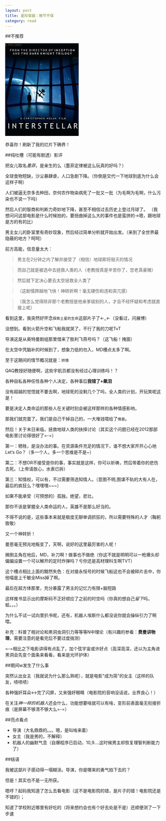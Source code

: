 ```yaml
---
layout: post
title: 星际穿越：晚节不保
category: read
---
```


##不推荐 

<img class="cover" src="/images/2014/11/read/201411160909.jpg" />

恭喜你！刷新了我的烂片下确界！

##纯吐槽（可能有剧透）影评

把女儿取名*墨菲*，是亲生的么（墨菲定律被这么玩真的好吗？）

全球食物短缺，沙尘暴肆虐，人口急剧下降。（你倒是交代一下地球到底为什么会这样子啊）

人们被逼无奈多去种田，奈何农作物染病死了一批又一批（为毛啊为毛啊，什么污染也不说一下吗）

然后人们的智商和判断力奇妙地下降，甚至不相信过去历史上登过月球了。
（我想问问这部电影是什么时候拍的，要扭曲掉这么大的事件也是蛮拼的->嗯，跟地球是方的有的比）

男主女儿的卧室里有奇妙现象，然后经过简单分析就开始出发。（来到了全世界最隐蔽的地方？呵呵）

前方高能，信息量太大：


> 男主在2分钟之内了解并接受了（相信）地球即将毁灭的情况

> 而自己就是被选中去拯救人类的人（老教授真是辛苦你了，您老真豪赌）

>  然后就下定决心要去太空拯救全人类了

>（这剧情跨越地飞快！神转折啊！毫无硬伤和违和突兀感）

>（我怎么觉得除非那个老教授是他亲爹级别的人，才会不经怀疑和考虑就直接上呢）


看到这里，我突然好怀念`探索土星的生命`这部片子了←_←（没看过，问展博）

没想到。看到火箭升空和飞船我就哭了，不行了我的刀呢TvT

导演这是从奥特曼剧组那里借来了胜利飞燕号吗？（这飞船！掩面）

在太空中凭脑补的时候到了，想象力低的勿入，MD槽点太多了啊。

至于这期间的情节概况就是：`矫情`
 
QAQ教授好随便啊，这些宇航员都没有经过心理训练吗！？

各种自私各种任性各种个人决定，各种事后**我错了+飙泪**

没有超越的觉悟就不要去啊，地球死的没剩几个了吗，全人类的计划，开玩笑呢这是！

要是决定人类命运的那些人在关键时刻会被这样那样的各种情感影响，

那我们就完蛋了。我们是自己干掉自己的，一大堆钱喂给了`情兽`。

然后！关于末日来临，拯救地球人类的抉择讨论（其实这个问题已经在2012那部电影里讨论得很好了=-=）

第一：牺牲，是没办法的事。在资源条件充足的情况下，谁不想大家开开心心地Let‘s Go？（多一个人，多一个思维是不是~）

第二：不想OR不接受是你的事，事实就是这样，你可以祈祷，然后带着你的悲伤去死。（上帝请放心，水表已拆）

第三：知情权，可以有，不过需要筛选知情人。（意图不明,图谋不轨的大有人在，最后的疯狂么？嘿嘿嘿~~~）

如果不能承受（可预想的）孤独，绝望，悲壮。

那你不该是掌握全人类命运的人，英雄不是那么好当的。

不得不说的是，这些事本来就是极度无聊单调抓狂的，所以需要特殊的人才（鞠躬致敬）

又一个神转折！

曼恩毫无预兆地叛变了，天啊，说好的这里最厉害的人呢！

搁倒主角在地后，MD，补刀啊！做事也不做绝（你这不就是明明可以一枪爆头却偏偏设置一个可以解开的定时炸弹吗？亏你还是高材理科生啊TVT）

这个槽点相比上面的黯然失色：在对接永恒号的时候飞船这也不会被碎片击中，你他喵是上千敏全Miss掉了啊。

最后在超方体那里，充分暴露了男主的记忆力有限+脑短路

这样推书显示出的摩斯码不正好顺应了之前的时空吗（你真的想自己*留下*吗，蛤。。。）

为什么不试一试向里扒书呢，还有，机器人埃斯什么都没说你就会操纵引力了啊喂。

补充：科普了相对论和黑洞虫洞引力等等等N中理论（有兴趣的参看：**费曼讲物理**，需要注意的是看完后不要过度揣测）

=-=相比之下电影讲得有点乱了，加个弦宇宙或许好点（高深高深，还以为主角进黑洞会先变个面条来看看，看来是光环护体）

##期间w发生了什么事

突然认出女主（我就说为什么那么熟呢），就是电影"成为简"的女主（这样的队友，啧啧啧）

各种强奸耳朵<->完了闪屏，又来强奸眼睛（电影院的音响没话说，业界良心！）

在关注*神一样的机器人*还会什么，功能想要啥就可以有啥，变形前表面毫无衔接折痕（是屏幕不够清不够大么=-=）

##亮点看点

- 导演（大名鼎鼎的。。。嗯，是叫啥来着）
- 女主（我是男的，不解释）
- 机器人的幽默气息（自爆程序已启动，10,9....这时候男主却恢复理智判断能力了）

##结语

我被这部片子感动得一塌糊涂。导演，你是哪来的勇气拍下去的？

但是！其实也不是一无所获。  

嗯哼？起码我知道了怎么去看电影（这不是电影院的错，是片子的错！电影院还是不错的）；

知道了学校附近哪里有好吃的（将来想约会也有个好去处是不是）还顺便测了一下步速





